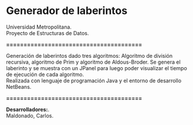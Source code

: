 # **Generador de laberintos**

Universidad Metropolitana.  
Proyecto de Estructuras de Datos.  

**=======================================**

Generación de laberintos dado tres algoritmos: Algoritmo de división recursiva, algoritmo de Prim y algoritmo de Aldous-Broder. Se genera el laberinto y se muestra con un JPanel para luego poder visualizar el tiempo de ejecución de cada algoritmo.  
Realizada con lenguaje de programación Java y el entorno de desarrollo NetBeans. 

**=======================================**  

**Desarrolladores:**.  
Maldonado, Carlos.
